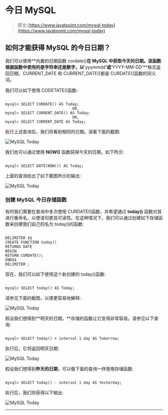 # 今日 MySQL

> 原文:[https://www.javatpoint.com/mysql-today](https://www.javatpoint.com/mysql-today)

## 如何才能获得 MySQL 的今日日期？

我们可以使用**内置的日期函数 cordate()**在 MySQL 中获取今天的日期。该函数根据函数中使用的是字符串还是数字，以**‘yyymmdd’**或**‘YYYY-MM-DD’**格式返回日期。CURRENT_DATE 和 CURRENT_DATE()都是 CURDATE()函数的同义词。

我们可以如下使用 CODETATE()函数:

```

mysql> SELECT CURDATE() AS Today;
                              OR,
mysql> SELECT CURRENT_DATE() AS Today;
                              OR,
mysql> SELECT CURRENT_DATE AS Today;

```

执行上述查询后，我们将看到相同的日期。请看下面的截图:

![MySQL Today](../Images/4f24da08150eb53cd9c0ace2d8a92771.png)

我们也可以通过使用 **NOW()** 函数获得今天的日期，如下所示:

```

mysql> SELECT DATE(NOW()) AS Today;

```

上面的查询给出了如下截图所示的输出:

![MySQL Today](../Images/b2346297551ef1dc62538c394217e4d0.png)

### 创建 MySQL 今日存储函数

有时我们需要在查询中多次使用 CURDATE()函数，并希望通过 **today()** 函数对其进行重命名，以使语句更具可读性。在这种情况下，我们可以通过创建如下存储函数来创建我们自己的名为 today()的函数:

```

DELIMITER $$
CREATE FUNCTION today()
RETURNS DATE
BEGIN
RETURN CURDATE();
END$$
DELIMITER ;

```

现在，我们可以如下使用这个新创建的 today()函数:

```

mysql> SELECT today() AS Today;

```

请参见下面的截图，以便更容易地解释:

![MySQL Today](../Images/5d980df9e94c9bd6f55de018e064eaf7.png)

假设我们想得到**明天的日期，**存储的函数让它变得非常容易。请参见以下查询:

```

mysql> SELECT today() + interval 1 day AS Tomorrow;

```

执行后，它将返回明天日期:

![MySQL Today](../Images/d21e6c358ce73f5ab2eeef46a8a846dd.png)

假设我们想得到**昨天的日期**，可以像下面的查询一样使用存储函数:

```

mysql> SELECT today() - interval 1 day AS Yesterday;

```

执行后，我们将获得以下输出:

![MySQL Today](../Images/909472bfe2b7cab496a6873a9bd8c553.png)

* * *